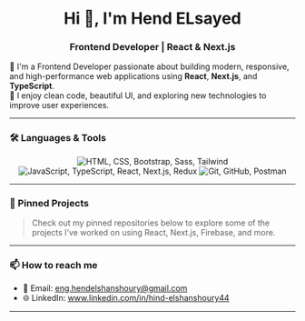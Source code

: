 <h1 align="center">Hi 👋, I'm Hend ELsayed </h1>
<h3 align="center">Frontend Developer | React & Next.js</h3>

🚀 I'm a Frontend Developer passionate about building modern, responsive, and high-performance web applications using **React**, **Next.js**, and **TypeScript**.  
🎯 I enjoy clean code, beautiful UI, and exploring new technologies to improve user experiences.

---

### 🛠️ Languages & Tools

<p align="center">
  <img src="https://skillicons.dev/icons?i=html,css,bootstrap,sass,tailwind" alt="HTML, CSS, Bootstrap, Sass, Tailwind" />
  <img src="https://skillicons.dev/icons?i=js,ts,react,next,redux" alt="JavaScript, TypeScript, React, Next.js, Redux " />
  <img src="https://skillicons.dev/icons?i=git,github,postman" alt="Git, GitHub, Postman" />
</p>

---

### 📌 Pinned Projects
> Check out my pinned repositories below to explore some of the projects I’ve worked on using React, Next.js, Firebase, and more.

---

### 📫 How to reach me
- 📧 Email: eng.hendelshanshoury@gmail.com
- 🌐 LinkedIn: www.linkedin.com/in/hind-elshanshoury44



---
